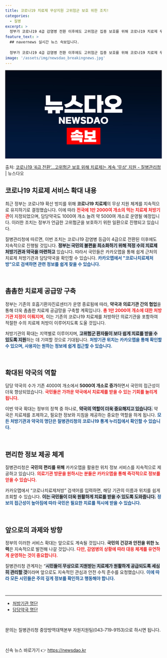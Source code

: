 ```yaml
---
title: 코로나19 치료제 무상지원 고위험군 보호 위한 조치!
categories:
  - 질병
excerpt: >
  정부가 코로나19 4급 감염병 전환 이후에도 고위험군 집중 보호를 위해 코로나19 치료제 무상 지원체계를 유…
feature_text: >
  ## navernews 실시간 뉴스 속보입니다.

  정부가 코로나19 4급 감염병 전환 이후에도 고위험군 집중 보호를 위해 코로나19 치료제 무상 지원체계를 유…
image: '/assets/img/newsdao_breakingnews.jpg'
---
```


![뉴스다오 속보](/assets/img/newsdao_breakingnews.jpg)

<p>출처: <a href="https://newsdao.kr/1769" rel="dofollow">코로나19 ‘4급 전환’…고위험군 보호 위해 치료제는 계속 ‘무상’ 지원 - 질병관리청</a> | 뉴스다오</p>

<h2 data-ke-size="size26">코로나19 치료제 서비스 확대 내용</h2>

<p data-ke-size="size16">최근 정부는 코로나19 확산 방지를 위해 <b>코로나19 치료제</b>의 무상 지원 체계를 지속적으로 유지하기로 결정했습니다. 이에 따라 <b><span style="color: #ee2323;">전국에 1만 2000여 개소의 먹는 치료제 처방기관</span></b>이 지정되었으며, 담당약국도 1000여 개소 늘려 약 5000여 개소로 운영될 예정입니다. 이러한 조치는 정부가 언급한 고위험군을 보호하기 위한 일환으로 진행되고 있습니다.</p>

<p data-ke-size="size16">질병관리청에 따르면, 이번 조치는 코로나19 감염병 등급이 4급으로 전환된 이후에도 지속적으로 진행될 것입니다. <b><span style="background-color: #21538527;">정부는 국민의 불편을 최소화하기 위해 적정 수의 치료제 처방기관과 약국을 마련하고</span></b> 있습니다. 따라서 국민들은 카카오맵을 통해 쉽게 근처의 치료제 처방기관과 담당약국을 확인할 수 있습니다. <b><span style="color: #1a5490;">카카오맵에서 "코로나치료제처방"으로 검색하면 관련 정보를 쉽게 찾을 수 있습니다.</span></b></p>

<p data-ke-size="size16">&nbsp;</p>

<h2 data-ke-size="size26">촘촘한 치료제 공급망 구축</h2>

<p data-ke-size="size16">정부는 기존의 호흡기환자진료센터가 운영 종료됨에 따라, <b>약국과 의료기관 간의 협업</b>을 통해 더욱 촘촘한 치료제 공급망을 구축할 계획입니다. <b><span style="color: #ee2323;">총 1만 2000여 개소에 대한 처방기관 지정이 이뤄지며,</span></b> 이는 기존의 코로나19 치료제를 처방하던 의료기관을 포함하여 적절한 수의 치료제 처방이 이루어지도록 도울 것입니다.</p>

<p data-ke-size="size16">처방기관의 확대는 지역별로 이루어지며, <b><span style="background-color: #21538527;">고위험군 환자들이 보다 쉽게 치료를 받을 수 있도록 지원</span></b>하는 데 기여할 것으로 기대됩니다. <b><span style="color: #1a5490;">처방기관 위치는 카카오맵을 통해 확인할 수 있으며, 사용자는 원하는 정보에 쉽게 접근할 수 있습니다.</span></b></p>

<p data-ke-size="size16">&nbsp;</p>

<h2 data-ke-size="size26">확대된 약국의 역할</h2>

<p data-ke-size="size16">담당 약국의 수가 기존 4000여 개소에서 <b>5000여 개소로 증가</b>하면서 국민의 접근성이 더욱 향상되었습니다. <b><span style="color: #ee2323;">국민들은 가까운 약국에서 치료제를 받을 수 있는 기회를 늘리게 됩니다.</span></b></p>

<p data-ke-size="size16">이번 약국 확대는 정부의 정책 중 하나로, <b><span style="background-color: #21538527;">약국의 역할이 더욱 중요해지고 있습니다.</span></b> 약국은 치료제를 조제하고, 필요한 정보와 지침을 제공하는 중요한 역할을 하게 됩니다. <b><span style="color: #1a5490;">모든 처방기관과 약국의 명단은 질병관리청의 코로나19 통계 누리집에서 확인할 수 있습니다.</span></b></p>

<p data-ke-size="size16">&nbsp;</p>

<h2 data-ke-size="size26">편리한 정보 제공 체계</h2>

<p data-ke-size="size16">질병관리청은 <b>국민의 편리를 위해</b> 카카오맵을 활용한 위치 정보 서비스를 지속적으로 제공하고 있습니다. <b><span style="color: #ee2323;">의료기관 방문을 원하시는 분들은 카카오맵을 통해 즉각적으로 정보를 얻을 수 있습니다.</span></b></p>

<p data-ke-size="size16"> 카카오맵에서 “코로나치료제처방” 검색어를 입력하면, 해당 기관의 이름과 위치를 쉽게 조회할 수 있습니다. <b><span style="background-color: #21538527;">이는 국민들이 더욱 원활하게 치료를 받을 수 있도록 도와줍니다.</span></b> <b><span style="color: #1a5490;">정보의 접근성이 높아짐에 따라 국민은 필요한 치료를 적시에 받을 수 있습니다.</span></b></p>

<p data-ke-size="size16">&nbsp;</p>

<h2 data-ke-size="size26">앞으로의 과제와 방향</h2>

<p data-ke-size="size16">정부의 이러한 서비스 확대는 앞으로도 계속될 것입니다. <b>국민의 건강과 안전을 위한 노력</b>은 지속적으로 발전해 나갈 것입니다. <b><span style="color: #ee2323;">다만, 감염병의 상황에 따라 대응 체계를 유연하게 운영하는 것이 중요합니다.</span></b></p>

<p data-ke-size="size16">질병관리청 관계자는 “<b><span style="background-color: #21538527;">시민들이 무상으로 지원받는 치료제가 원활하게 공급되도록 세심히 관리할 것</span></b>이라며 앞으로도 지속적인 관심과 안전 수칙 준수를 요청했습니다. <b><span style="color: #1a5490;">이에 따라 모든 시민들은 주의 깊게 정보를 확인하고 행동해야 합니다.</span></b></p>

<p data-ke-size="size16">&nbsp;</p>

<hr />

<ul>
  <li><a href="https://ncov.kdca.go.kr/static/pclinic5.html">처방기관 명단</a></li>
  <li><a href="https://ncov.kdca.go.kr/static/pclinic8.html">담당약국 명단</a></li>
</ul>

<p data-ke-size="size16">&nbsp;</p> 

<p data-ke-size="size16">문의는 질병관리청 중앙방역대책본부 자원지원팀(043-719-9153)으로 하시면 됩니다.</p> 

<p data-ke-size="size16">&nbsp;</p> 

신속 뉴스 바로가기 👉 <a href="https://newsdao.kr" rel="dofollow">https://newsdao.kr</a>


